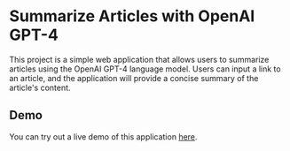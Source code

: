 # Summarize Articles with OpenAI GPT-4

This project is a simple web application that allows users to summarize articles using the OpenAI GPT-4 language model. Users can input a link to an article, and the application will provide a concise summary of the article's content.

## Demo

You can try out a live demo of this application [here](https://sage-gaufre-9d8d09.netlify.app/).

